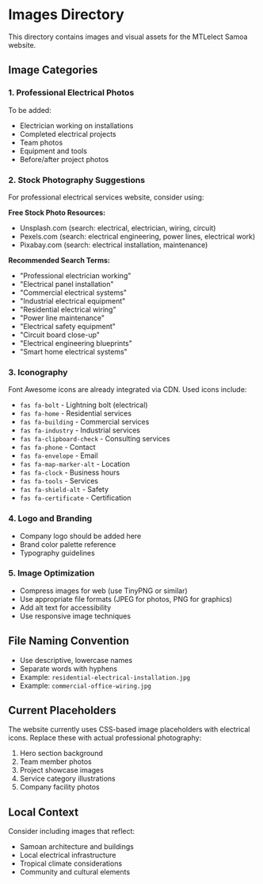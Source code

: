 # Images Directory

This directory contains images and visual assets for the MTLelect Samoa website.

## Image Categories

### 1. Professional Electrical Photos
To be added:
- Electrician working on installations
- Completed electrical projects
- Team photos
- Equipment and tools
- Before/after project photos

### 2. Stock Photography Suggestions
For professional electrical services website, consider using:

**Free Stock Photo Resources:**
- Unsplash.com (search: electrical, electrician, wiring, circuit)
- Pexels.com (search: electrical engineering, power lines, electrical work)
- Pixabay.com (search: electrical installation, maintenance)

**Recommended Search Terms:**
- "Professional electrician working"
- "Electrical panel installation"
- "Commercial electrical systems"
- "Industrial electrical equipment"
- "Residential electrical wiring"
- "Power line maintenance"
- "Electrical safety equipment"
- "Circuit board close-up"
- "Electrical engineering blueprints"
- "Smart home electrical systems"

### 3. Iconography
Font Awesome icons are already integrated via CDN. Used icons include:
- `fas fa-bolt` - Lightning bolt (electrical)
- `fas fa-home` - Residential services
- `fas fa-building` - Commercial services
- `fas fa-industry` - Industrial services
- `fas fa-clipboard-check` - Consulting services
- `fas fa-phone` - Contact
- `fas fa-envelope` - Email
- `fas fa-map-marker-alt` - Location
- `fas fa-clock` - Business hours
- `fas fa-tools` - Services
- `fas fa-shield-alt` - Safety
- `fas fa-certificate` - Certification

### 4. Logo and Branding
- Company logo should be added here
- Brand color palette reference
- Typography guidelines

### 5. Image Optimization
- Compress images for web (use TinyPNG or similar)
- Use appropriate file formats (JPEG for photos, PNG for graphics)
- Add alt text for accessibility
- Use responsive image techniques

## File Naming Convention
- Use descriptive, lowercase names
- Separate words with hyphens
- Example: `residential-electrical-installation.jpg`
- Example: `commercial-office-wiring.jpg`

## Current Placeholders
The website currently uses CSS-based image placeholders with electrical icons. Replace these with actual professional photography:

1. Hero section background
2. Team member photos
3. Project showcase images
4. Service category illustrations
5. Company facility photos

## Local Context
Consider including images that reflect:
- Samoan architecture and buildings
- Local electrical infrastructure
- Tropical climate considerations
- Community and cultural elements